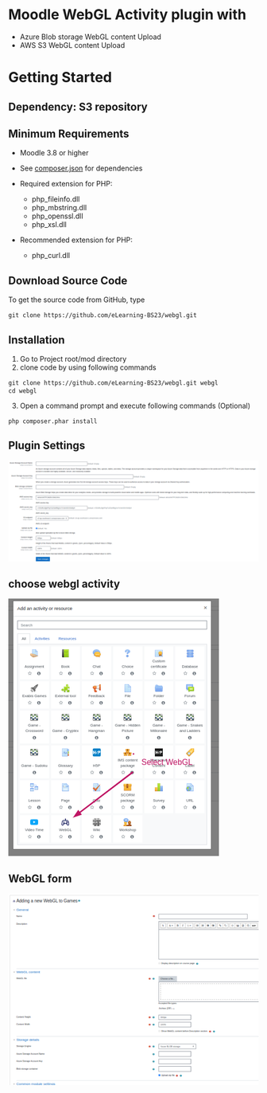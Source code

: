 # Moodle WebGL Activity plugin with 
 - Azure Blob storage WebGL content Upload
 - AWS S3 WebGL content Upload


# Getting Started

## Dependency: S3 repository

## Minimum Requirements

* Moodle 3.8 or higher
* See [composer.json](composer.json) for dependencies
* Required extension for PHP:
  * php_fileinfo.dll
  * php_mbstring.dll
  * php_openssl.dll
  * php_xsl.dll

* Recommended extension for PHP:
  * php_curl.dll

## Download Source Code

To get the source code from GitHub, type

```
git clone https://github.com/eLearning-BS23/webgl.git
```

## Installation
1. Go to Project root/mod directory 
2. clone code by using following commands
```
git clone https://github.com/eLearning-BS23/webgl.git webgl
cd webgl

```
3. Open a command prompt and execute following commands (Optional) 
```
php composer.phar install
```

## Plugin Settings 
![img.png](assets/img.png)

## choose webgl activity
![activity-selection.png](assets/activity-selection.png) 

## WebGL form
![webgl-from.png](assets/webgl-from.png) 
